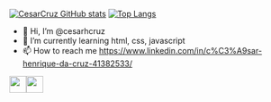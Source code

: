 [![CesarCruz GitHub stats](https://github-readme-stats.vercel.app/api?username=cesarhcruz&show_icons=true&theme=dracula)](https://github.com/cesarhcruz/cesarhcruz)
[![Top Langs](https://github-readme-stats.vercel.app/api/top-langs/?username=cesarhcruz)](https://github.com/cesarhcruz/cesarhcruz)

- 👋 Hi, I’m @cesarhcruz
- 🌱 I’m currently learning html, css, javascript
- 📫 How to reach me https://www.linkedin.com/in/c%C3%A9sar-henrique-da-cruz-41382533/

<img src="https://cdn.jsdelivr.net/gh/devicons/devicon/icons/javascript/javascript-original.svg" width="30" height="30" /><img src="https://cdn.jsdelivr.net/gh/devicons/devicon/icons/html5/html5-plain-wordmark.svg" width="30" height="30"/>

<!---
cesarhcruz/cesarhcruz is a ✨ special ✨ repository because its `README.md` (this file) appears on your GitHub profile.
You can click the Preview link to take a look at your changes.
--->
